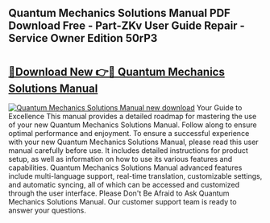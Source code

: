 ## Quantum Mechanics Solutions Manual PDF Download Free - Part-ZKv User Guide Repair - Service Owner Edition 50rP3

# <h2><a href="http://bc7446.oget.top/?id=Quantum+Mechanics+Solutions+Manual">🔗Download New 👉🔴 Quantum Mechanics Solutions Manual</a></h2>

[![Quantum Mechanics Solutions Manual new download](https://i.imgur.com/5g1atiW.png)](http://bc7446.oget.top/?id=Quantum+Mechanics+Solutions+Manual)
Your Guide to Excellence This manual provides a detailed roadmap for mastering the use of your new Quantum Mechanics Solutions Manual. Follow along to ensure optimal performance and enjoyment. To ensure a successful experience with your new Quantum Mechanics Solutions Manual, please read this user manual carefully before use. It includes detailed instructions for product setup, as well as information on how to use its various features and capabilities. Quantum Mechanics Solutions Manual advanced features include multi-language support, real-time translation, customizable settings, and automatic syncing, all of which can be accessed and customized through the user interface. Please Don't Be Afraid to Ask Quantum Mechanics Solutions Manual. Our customer support team is ready to answer your questions.
